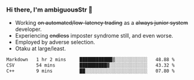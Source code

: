 ### Hi there, I'm ambiguou~~s~~Str 👋

<!--
**ambiguoustexture/ambiguoustexture** is a ✨ _special_ ✨ repository because its `README.md` (this file) appears on your GitHub profile.

Here are some ideas to get you started:
-->
- Working ~~on automated/low-latency trading~~ as a ~~always junior system~~ developer.
- Experiencing ~~endless~~ imposter syndrome still, and even worse.
- Employed by adverse selection.
- Otaku at large/least.

<!--START_SECTION:waka-->

```txt
Markdown   1 hr 2 mins     ████████████▒░░░░░░░░░░░░   48.88 %
CSV        54 mins         ██████████▓░░░░░░░░░░░░░░   43.32 %
C++        9 mins          ██░░░░░░░░░░░░░░░░░░░░░░░   07.80 %
```

<!--END_SECTION:waka-->
